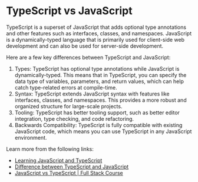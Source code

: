 # TypeScript vs JavaScript

TypeScript is a superset of JavaScript that adds optional type annotations and other features such as interfaces, classes, and namespaces. JavaScript is a dynamically-typed language that is primarily used for client-side web development and can also be used for server-side development.

Here are a few key differences between TypeScript and JavaScript:

1. Types: TypeScript has optional type annotations while JavaScript is dynamically-typed. This means that in TypeScript, you can specify the data type of variables, parameters, and return values, which can help catch type-related errors at compile-time.
2. Syntax: TypeScript extends JavaScript syntax with features like interfaces, classes, and namespaces. This provides a more robust and organized structure for large-scale projects.
3. Tooling: TypeScript has better tooling support, such as better editor integration, type checking, and code refactoring.
4. Backwards Compatibility: TypeScript is fully compatible with existing JavaScript code, which means you can use TypeScript in any JavaScript environment.

Learn more from the following links:

- [Learning JavaScript and TypeScript](https://www.typescriptlang.org/docs/handbook/typescript-from-scratch.html#learning-javascript-and-typescript)
- [Difference between TypeScript and JavaScript](https://www.geeksforgeeks.org/difference-between-typescript-and-javascript/)
- [JavaScript vs TypeScript | Full Stack Course](https://www.youtube.com/watch?v=DxcpvaDglb4)